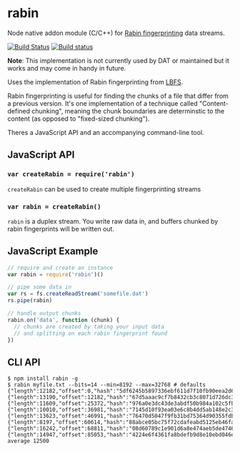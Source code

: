 # rabin

Node native addon module (C/C++) for [Rabin fingerprinting](https://en.wikipedia.org/wiki/Rabin_fingerprint) data streams.

[![Build Status](https://travis-ci.org/datproject/rabin.svg?branch=master)](https://travis-ci.org/datproject/rabin)
[![Build status](https://ci.appveyor.com/api/projects/status/u00ajj4hu7oy9cwv/branch/master?svg=true)](https://ci.appveyor.com/project/maxogden/rabin/branch/master)

**Note**: This implementation is not currently used by DAT or maintained but it works and may come in handy in future.

Uses the implementation of Rabin fingerprinting from [LBFS](https://github.com/fd0/lbfs/tree/bdf4f17d23b68536e7805c88e269026c74c32d59/liblbfs).

Rabin fingerprinting is useful for finding the chunks of a file that differ from a previous version. It's one implementation of a technique called "Content-defined chunking", meaning the chunk boundaries are determinstic to the content (as opposed to "fixed-sized chunking").

Theres a JavaScript API and an accompanying command-line tool.

## JavaScript API

### `var createRabin = require('rabin')`

`createRabin` can be used to create multiple fingerprinting streams

### `var rabin = createRabin()`

`rabin` is a duplex stream. You write raw data in, and buffers chunked by rabin fingerprints will be written out.

## JavaScript Example

```js
// require and create an instance
var rabin = require('rabin')()

// pipe some data in
var rs = fs.createReadStream('somefile.dat')
rs.pipe(rabin)

// handle output chunks
rabin.on('data', function (chunk) {
  // chunks are created by taking your input data
  // and splitting on each rabin fingerprint found
})
```

## CLI API

```
$ npm install rabin -g
$ rabin myfile.txt --bits=14 --min=8192 --max=32768 # defaults
{"length":12182,"offset":0,"hash":"5df6245b5897336ebf611d7f10fb90eea2d63c5b9ec9ad76dfb1ac72b8249dcb"}
{"length":13190,"offset":12182,"hash":"67d5aaac9cf7b8432cb3c8071d726dc38f1138957c30719f8b166116a90950a1"}
{"length":11609,"offset":25372,"hash":"976a0e3dc43de3abdf50b984a102c5fb7c2550e3dc5e44e4a8f7d4241276683b"}
{"length":10010,"offset":36981,"hash":"7145d10f93ea03e6c8b4dd5ab148e2c3c08f9c71bf71c7559dffdfcef48112c1"}
{"length":13623,"offset":46991,"hash":"76470d5047f9fb31bd75364d90355fdbf913aaa1df934251f43c894f01381f1b"}
{"length":8197,"offset":60614,"hash":"88abce05bc75f72cdafeabd5125eb46fa8f73eab2d75a29076aeb3f99ef35548"}
{"length":16242,"offset":68811,"hash":"08d60789c1e901d6a8e474aeb5de4746af1648e7f3a4ac7a3dba87d9e73fca56"}
{"length":14947,"offset":85053,"hash":"4224e6f4361fa8bdefb9d8e10ebd046e2869af2c44ea7e84c7efaeedd5423b30"}
average 12500
```

